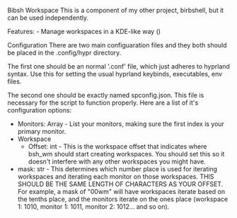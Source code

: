 Bibsh Workspace
This is a component of my other project, birbshell, but it can be used independently.

Features:
	- Manage workspaces in a KDE-like way ()


Configuration
There are two main configuaration files and they both should be placed in the .config/hypr directory.

The first one should be an normal '.conf' file, which just adheres to hyprland syntax. Use this for setting the usual hyprland keybinds, executables, env files.

The second one should be exactly named spconfig.json. This file is necessary for the script to function properly.
Here are a list of it's configuration options:
 - Monitors: Array - List your monitors, making sure the first index is your primary monitor.
 - Workspace
 	- Offset: int - This is the workspace offset that indicates where bsh_wm should start creating workspaces. You should set this so it doesn't interfere with any other workspaces you might have.
  - mask: str - This determines which number place is used for iterating workspaces and iterating each monitor on those workspaces. THIS SHOULD BE THE SAME LENGTH OF CHARACTERS AS YOUR OFFSET. For example, a mask of "00wm" will have workspaces iterate based on the tenths place, and the monitors iterate on the ones place (workspace 1: 1010, monitor 1: 1011, monitor 2: 1012... and so on).

